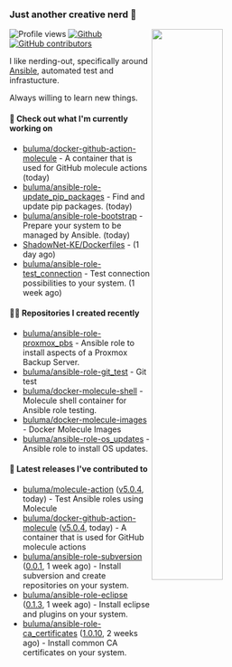 ### Just another creative nerd 👋


![Profile views](https://gpvc.arturio.dev/buluma) <a href="https://gitstats.me/buluma">
  <img align="right" src="https://github-readme-stats.vercel.app/api?username=buluma&theme=gotham&show_icons=true" width="50%"/>
</a>
[![Github](https://img.shields.io/badge/-buluma-black?style=flat&labelColor=black&logo=github&logoColor=white&include_all_commits=true&count_private=true)](https://gitstats.me/buluma)
[![GitHub contributors](https://img.shields.io/github/contributors/buluma/badges.svg)](https://GitHub.com/buluma/badges/graphs/contributors/)

I like nerding-out, specifically around [Ansible](https://github.com/ansible/ansible), automated test and infrastucture.

Always willing to learn new things.

#### 👷 Check out what I'm currently working on

- [buluma/docker-github-action-molecule](https://github.com/buluma/docker-github-action-molecule) - A container that is used for GitHub molecule actions (today)
- [buluma/ansible-role-update_pip_packages](https://github.com/buluma/ansible-role-update_pip_packages) - Find and update pip packages. (today)
- [buluma/ansible-role-bootstrap](https://github.com/buluma/ansible-role-bootstrap) - Prepare your system to be managed by Ansible. (today)
- [ShadowNet-KE/Dockerfiles](https://github.com/ShadowNet-KE/Dockerfiles) -  (1 day ago)
- [buluma/ansible-role-test_connection](https://github.com/buluma/ansible-role-test_connection) - Test connection possibilities to your system. (1 week ago)

#### 👨‍💻 Repositories I created recently

- [buluma/ansible-role-proxmox_pbs](https://github.com/buluma/ansible-role-proxmox_pbs) - Ansible role to install aspects of a Proxmox Backup Server.
- [buluma/ansible-role-git_test](https://github.com/buluma/ansible-role-git_test) - Git test
- [buluma/docker-molecule-shell](https://github.com/buluma/docker-molecule-shell) - Molecule shell container for Ansible role testing. 
- [buluma/docker-molecule-images](https://github.com/buluma/docker-molecule-images) - Docker Molecule Images
- [buluma/ansible-role-os_updates](https://github.com/buluma/ansible-role-os_updates) - Ansible role to install OS updates.

#### 🚀 Latest releases I've contributed to

- [buluma/molecule-action](https://github.com/buluma/molecule-action) ([v5.0.4](https://github.com/buluma/molecule-action/releases/tag/v5.0.4), today) - Test Ansible roles using Molecule
- [buluma/docker-github-action-molecule](https://github.com/buluma/docker-github-action-molecule) ([v5.0.4](https://github.com/buluma/docker-github-action-molecule/releases/tag/v5.0.4), today) - A container that is used for GitHub molecule actions
- [buluma/ansible-role-subversion](https://github.com/buluma/ansible-role-subversion) ([0.0.1](https://github.com/buluma/ansible-role-subversion/releases/tag/0.0.1), 1 week ago) - Install subversion and create repositories on your system.
- [buluma/ansible-role-eclipse](https://github.com/buluma/ansible-role-eclipse) ([0.1.3](https://github.com/buluma/ansible-role-eclipse/releases/tag/0.1.3), 1 week ago) - Install eclipse and plugins on your system.
- [buluma/ansible-role-ca_certificates](https://github.com/buluma/ansible-role-ca_certificates) ([1.0.10](https://github.com/buluma/ansible-role-ca_certificates/releases/tag/1.0.10), 2 weeks ago) - Install common CA certificates on your system.


